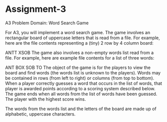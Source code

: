 Assignment-3
============

A3 Problem Domain: Word Search Game

For A3, you will implement a word search game. The game involves an rectangular board of uppercase letters that is read from a file. For example, here are the file contents representing a (tiny) 2 row by 4 column board:

ANTT
XSOB
The game also involves a non-empty words list read from a file. For example, here are example file contents for a list of three words:

ANT
BOX
SOB
TO
The object of the game is for the players to view the board and find words (the words list is unknown to the players). Words may be contained in rows (from left to right) or columns (from top to bottom). When a player correctly guesses a word that occurs in the list of words, that player is awarded points according to a scoring system described below. The game ends when all words from the list of words have been guessed. The player with the highest score wins.

The words from the words list and the letters of the board are made up of alphabetic, uppercase characters.

